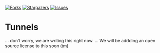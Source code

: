[![Forks][forks-shield]][forks-url]
[![Stargazers][stars-shield]][stars-url]
[![Issues][issues-shield]][issues-url]

# Tunnels
... don't worry, we are writing this right now.
... We will be addding an open source license to this soon (tm)


[forks-shield]: https://img.shields.io/github/forks/tunnels-is/tunnels?style=for-the-badge&logo=github
[forks-url]: https://github.com/tunnels-is/tunnels/network/members
[stars-shield]: https://img.shields.io/github/stars/tunnels-is/tunnels?style=for-the-badge&logo=github
[stars-url]: https://github.com/tunnels-is/tunnels/stargazers
[issues-shield]: https://img.shields.io/github/issues/tunnels-is/tunnels?style=for-the-badge&logo=github
[issues-url]: https://github.com/tunnels-is/tunnels/issues
